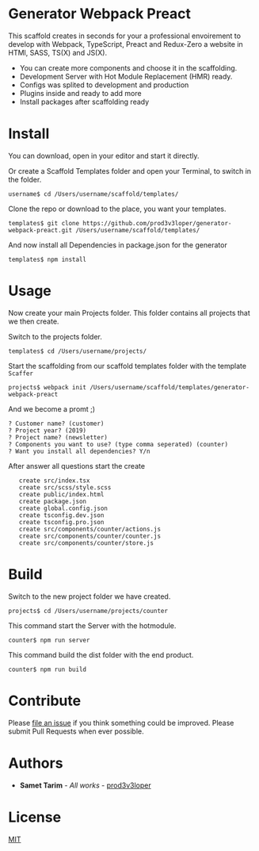 # Generator Webpack Preact

This scaffold creates in seconds for your a professional envoirement to develop with Webpack, TypeScript, Preact and Redux-Zero a website in HTMl, SASS, TS(X) and JS(X).

- You can create more components and choose it in the scaffolding.
- Development Server with Hot Module Replacement (HMR) ready.
- Configs was splited to development and production
- Plugins inside and ready to add more
- Install packages after scaffolding ready

# Install

You can download, open in your editor and start it directly.

Or create a Scaffold Templates folder and open your Terminal, to switch in the folder.
```
username$ cd /Users/username/scaffold/templates/
```

Clone the repo or download to the place, you want your templates.
```
templates$ git clone https://github.com/prod3v3loper/generator-webpack-preact.git /Users/username/scaffold/templates/
```

And now install all Dependencies in package.json for the generator
```
templates$ npm install
```

# Usage

Now create your main Projects folder. This folder contains all projects that we then create.

Switch to the projects folder.
```
templates$ cd /Users/username/projects/
```

Start the scaffolding from our scaffold templates folder with the template `Scaffer`
```
projects$ webpack init /Users/username/scaffold/templates/generator-webpack-preact
```

And we become a promt ;)

```
? Customer name? (customer)
? Project year? (2019)
? Project name? (newsletter)
? Components you want to use? (type comma seperated) (counter)
? Want you install all dependencies? Y/n
```

After answer all questions start the create 
```
   create src/index.tsx
   create src/scss/style.scss
   create public/index.html
   create package.json
   create global.config.json
   create tsconfig.dev.json
   create tsconfig.pro.json
   create src/components/counter/actions.js
   create src/components/counter/counter.js
   create src/components/counter/store.js
```

# Build

Switch to the new project folder we have created.
```
projects$ cd /Users/username/projects/counter
```

This command start the Server with the hotmodule.
```
counter$ npm run server
```
This command build the dist folder with the end product.
```
counter$ npm run build
```

# Contribute

Please [file an issue](https://github.com/prod3v3loper/generator-webpack-preact/issues) if you
think something could be improved. Please submit Pull Requests when ever
possible.

# Authors

* **Samet Tarim** - *All works* - [prod3v3loper](https://www.tnado.com/author/prod3v3loper/)

# License

[MIT](https://github.com/prod3v3loper/generator-webpack-preact/blob/master/LICENSE)